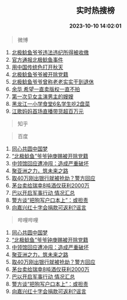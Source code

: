 <div align="center"><h2>实时热搜榜</h2><h4>2023-10-10 14:02:01</h4></div>

> 微博  

1. [北极鲶鱼爷爷违法违纪所得被收缴](https://s.weibo.com/weibo?q=%23%E5%8C%97%E6%9E%81%E9%B2%B6%E9%B1%BC%E7%88%B7%E7%88%B7%E8%BF%9D%E6%B3%95%E8%BF%9D%E7%BA%AA%E6%89%80%E5%BE%97%E8%A2%AB%E6%94%B6%E7%BC%B4%23&t=31&band_rank=1&Refer=top)<br />
2. [官方通报北极鲶鱼事件](https://s.weibo.com/weibo?q=%23%E5%AE%98%E6%96%B9%E9%80%9A%E6%8A%A5%E5%8C%97%E6%9E%81%E9%B2%B6%E9%B1%BC%E4%BA%8B%E4%BB%B6%23&t=31&band_rank=2&Refer=top)<br />
3. [用中国传统色打开秋天](https://s.weibo.com/weibo?q=%23%E7%94%A8%E4%B8%AD%E5%9B%BD%E4%BC%A0%E7%BB%9F%E8%89%B2%E6%89%93%E5%BC%80%E7%A7%8B%E5%A4%A9%23&t=31&band_rank=3&Refer=top)<br />
4. [北极鲶鱼爷爷被开除党籍](https://s.weibo.com/weibo?q=%23%E5%8C%97%E6%9E%81%E9%B2%B6%E9%B1%BC%E7%88%B7%E7%88%B7%E8%A2%AB%E5%BC%80%E9%99%A4%E5%85%9A%E7%B1%8D%23&t=31&band_rank=4&Refer=top)<br />
5. [北极鲶鱼爷爷曾称老老实实干到退休](https://s.weibo.com/weibo?q=%23%E5%8C%97%E6%9E%81%E9%B2%B6%E9%B1%BC%E7%88%B7%E7%88%B7%E6%9B%BE%E7%A7%B0%E8%80%81%E8%80%81%E5%AE%9E%E5%AE%9E%E5%B9%B2%E5%88%B0%E9%80%80%E4%BC%91%23&t=31&band_rank=5&Refer=top)<br />
6. [余华 希望一直卖版权一直不拍](https://s.weibo.com/weibo?q=%E4%BD%99%E5%8D%8E%20%E5%B8%8C%E6%9C%9B%E4%B8%80%E7%9B%B4%E5%8D%96%E7%89%88%E6%9D%83%E4%B8%80%E7%9B%B4%E4%B8%8D%E6%8B%8D&t=31&band_rank=6&Refer=top)<br />
7. [第一次见女主演男主的嫂嫂](https://s.weibo.com/weibo?q=%23%E7%AC%AC%E4%B8%80%E6%AC%A1%E8%A7%81%E5%A5%B3%E4%B8%BB%E6%BC%94%E7%94%B7%E4%B8%BB%E7%9A%84%E5%AB%82%E5%AB%82%23&t=31&band_rank=7&Refer=top)<br />
8. [黑龙江一小学食堂6名学生吃2盘菜](https://s.weibo.com/weibo?q=%23%E9%BB%91%E9%BE%99%E6%B1%9F%E4%B8%80%E5%B0%8F%E5%AD%A6%E9%A3%9F%E5%A0%826%E5%90%8D%E5%AD%A6%E7%94%9F%E5%90%832%E7%9B%98%E8%8F%9C%23&t=31&band_rank=8&Refer=top)<br />
9. [江歌妈妈首场直播带货超百万元](https://s.weibo.com/weibo?q=%23%E6%B1%9F%E6%AD%8C%E5%A6%88%E5%A6%88%E9%A6%96%E5%9C%BA%E7%9B%B4%E6%92%AD%E5%B8%A6%E8%B4%A7%E8%B6%85%E7%99%BE%E4%B8%87%E5%85%83%23&t=31&band_rank=9&Refer=top)<br />

> 知乎  


> 百度  

1. [同心共圆中国梦](https://www.baidu.com/s?wd=%E5%90%8C%E5%BF%83%E5%85%B1%E5%9C%86%E4%B8%AD%E5%9B%BD%E6%A2%A6&sa=fyb_news&rsv_dl=fyb_news)<br />
2. [“北极鲶鱼”爷爷钟庚赐被开除党籍](https://www.baidu.com/s?wd=%E2%80%9C%E5%8C%97%E6%9E%81%E9%B2%B6%E9%B1%BC%E2%80%9D%E7%88%B7%E7%88%B7%E9%92%9F%E5%BA%9A%E8%B5%90%E8%A2%AB%E5%BC%80%E9%99%A4%E5%85%9A%E7%B1%8D&sa=fyb_news&rsv_dl=fyb_news)<br />
3. [中领馆回应遭冲闯：造成严重破坏](https://www.baidu.com/s?wd=%E4%B8%AD%E9%A2%86%E9%A6%86%E5%9B%9E%E5%BA%94%E9%81%AD%E5%86%B2%E9%97%AF%EF%BC%9A%E9%80%A0%E6%88%90%E4%B8%A5%E9%87%8D%E7%A0%B4%E5%9D%8F&sa=fyb_news&rsv_dl=fyb_news)<br />
4. [聚亚洲之力，筑未来之路](https://www.baidu.com/s?wd=%E8%81%9A%E4%BA%9A%E6%B4%B2%E4%B9%8B%E5%8A%9B%EF%BC%8C%E7%AD%91%E6%9C%AA%E6%9D%A5%E4%B9%8B%E8%B7%AF&sa=fyb_news&rsv_dl=fyb_news)<br />
5. [取40万刚出银行就被抢劫？警方回应](https://www.baidu.com/s?wd=%E5%8F%9640%E4%B8%87%E5%88%9A%E5%87%BA%E9%93%B6%E8%A1%8C%E5%B0%B1%E8%A2%AB%E6%8A%A2%E5%8A%AB%EF%BC%9F%E8%AD%A6%E6%96%B9%E5%9B%9E%E5%BA%94&sa=fyb_news&rsv_dl=fyb_news)<br />
6. [茅台卖给瑞幸8吨酒仅获利2000万](https://www.baidu.com/s?wd=%E8%8C%85%E5%8F%B0%E5%8D%96%E7%BB%99%E7%91%9E%E5%B9%B88%E5%90%A8%E9%85%92%E4%BB%85%E8%8E%B7%E5%88%A92000%E4%B8%87&sa=fyb_news&rsv_dl=fyb_news)<br />
7. [巴以开启军事行动 情况汇总](https://www.baidu.com/s?wd=%E5%B7%B4%E4%BB%A5%E5%BC%80%E5%90%AF%E5%86%9B%E4%BA%8B%E8%A1%8C%E5%8A%A8+%E6%83%85%E5%86%B5%E6%B1%87%E6%80%BB&sa=fyb_news&rsv_dl=fyb_news)<br />
8. [警方谈“把狗写户口本上”：或担责](https://www.baidu.com/s?wd=%E8%AD%A6%E6%96%B9%E8%B0%88%E2%80%9C%E6%8A%8A%E7%8B%97%E5%86%99%E6%88%B7%E5%8F%A3%E6%9C%AC%E4%B8%8A%E2%80%9D%EF%BC%9A%E6%88%96%E6%8B%85%E8%B4%A3&sa=fyb_news&rsv_dl=fyb_news)<br />
9. [向嘉兴红十字会捐款可返利?谣言](https://www.baidu.com/s?wd=%E5%90%91%E5%98%89%E5%85%B4%E7%BA%A2%E5%8D%81%E5%AD%97%E4%BC%9A%E6%8D%90%E6%AC%BE%E5%8F%AF%E8%BF%94%E5%88%A9%3F%E8%B0%A3%E8%A8%80&sa=fyb_news&rsv_dl=fyb_news)<br />

> 哔哩哔哩  

1. [同心共圆中国梦](https://www.baidu.com/s?wd=%E5%90%8C%E5%BF%83%E5%85%B1%E5%9C%86%E4%B8%AD%E5%9B%BD%E6%A2%A6&sa=fyb_news&rsv_dl=fyb_news)<br />
2. [“北极鲶鱼”爷爷钟庚赐被开除党籍](https://www.baidu.com/s?wd=%E2%80%9C%E5%8C%97%E6%9E%81%E9%B2%B6%E9%B1%BC%E2%80%9D%E7%88%B7%E7%88%B7%E9%92%9F%E5%BA%9A%E8%B5%90%E8%A2%AB%E5%BC%80%E9%99%A4%E5%85%9A%E7%B1%8D&sa=fyb_news&rsv_dl=fyb_news)<br />
3. [中领馆回应遭冲闯：造成严重破坏](https://www.baidu.com/s?wd=%E4%B8%AD%E9%A2%86%E9%A6%86%E5%9B%9E%E5%BA%94%E9%81%AD%E5%86%B2%E9%97%AF%EF%BC%9A%E9%80%A0%E6%88%90%E4%B8%A5%E9%87%8D%E7%A0%B4%E5%9D%8F&sa=fyb_news&rsv_dl=fyb_news)<br />
4. [聚亚洲之力，筑未来之路](https://www.baidu.com/s?wd=%E8%81%9A%E4%BA%9A%E6%B4%B2%E4%B9%8B%E5%8A%9B%EF%BC%8C%E7%AD%91%E6%9C%AA%E6%9D%A5%E4%B9%8B%E8%B7%AF&sa=fyb_news&rsv_dl=fyb_news)<br />
5. [取40万刚出银行就被抢劫？警方回应](https://www.baidu.com/s?wd=%E5%8F%9640%E4%B8%87%E5%88%9A%E5%87%BA%E9%93%B6%E8%A1%8C%E5%B0%B1%E8%A2%AB%E6%8A%A2%E5%8A%AB%EF%BC%9F%E8%AD%A6%E6%96%B9%E5%9B%9E%E5%BA%94&sa=fyb_news&rsv_dl=fyb_news)<br />
6. [茅台卖给瑞幸8吨酒仅获利2000万](https://www.baidu.com/s?wd=%E8%8C%85%E5%8F%B0%E5%8D%96%E7%BB%99%E7%91%9E%E5%B9%B88%E5%90%A8%E9%85%92%E4%BB%85%E8%8E%B7%E5%88%A92000%E4%B8%87&sa=fyb_news&rsv_dl=fyb_news)<br />
7. [巴以开启军事行动 情况汇总](https://www.baidu.com/s?wd=%E5%B7%B4%E4%BB%A5%E5%BC%80%E5%90%AF%E5%86%9B%E4%BA%8B%E8%A1%8C%E5%8A%A8+%E6%83%85%E5%86%B5%E6%B1%87%E6%80%BB&sa=fyb_news&rsv_dl=fyb_news)<br />
8. [警方谈“把狗写户口本上”：或担责](https://www.baidu.com/s?wd=%E8%AD%A6%E6%96%B9%E8%B0%88%E2%80%9C%E6%8A%8A%E7%8B%97%E5%86%99%E6%88%B7%E5%8F%A3%E6%9C%AC%E4%B8%8A%E2%80%9D%EF%BC%9A%E6%88%96%E6%8B%85%E8%B4%A3&sa=fyb_news&rsv_dl=fyb_news)<br />
9. [向嘉兴红十字会捐款可返利?谣言](https://www.baidu.com/s?wd=%E5%90%91%E5%98%89%E5%85%B4%E7%BA%A2%E5%8D%81%E5%AD%97%E4%BC%9A%E6%8D%90%E6%AC%BE%E5%8F%AF%E8%BF%94%E5%88%A9%3F%E8%B0%A3%E8%A8%80&sa=fyb_news&rsv_dl=fyb_news)<br />
